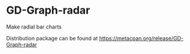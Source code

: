 # GD-Graph-radar
Make radial bar charts

Distribution package can be found at https://metacpan.org/release/GD-Graph-radar
